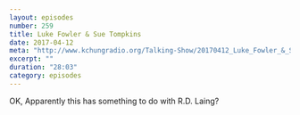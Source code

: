 ```yaml
---
layout: episodes
number: 259
title: Luke Fowler & Sue Tompkins
date: 2017-04-12
meta: "http://www.kchungradio.org/Talking-Show/20170412_Luke_Fowler_&_Sue_Tompkins.mp3"
excerpt: ""
duration: "28:03"
category: episodes
---
```

OK, Apparently this has something to do with R.D. Laing?

